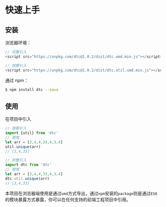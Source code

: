 # 快速上手

## 安装

浏览器环境：
```js
// 完整引入
<script src="https://unpkg.com/dtc@1.0.2/dist/dtc.umd.min.js"></script>
```
```js
// 按需引入
<script src="https://unpkg.com/dtc@1.0.2/dist/dtc.util.umd.min.js"></script>
```

通过 npm：
```bash
$ npm install dtc --save
```

## 使用

在项目中引入
```js
// 按需引入
import {util} from 'dtc'
// 使用
let arr = [3,4,4,33,4,3,4]
util.unique(arr)
// [3,4,33]

// 完整引入
import dtc from 'dtc'
// 使用
let arr = [3,4,4,33,4,3,4]
dtc.util.unique(arr)
// [3,4,33]
```

本项目在浏览器端使用是通过`umd`方式导出，通过`npm`安装的`package`则是通过`ES6`的模块暴露方式暴露，你可以在任何支持的前端工程项目中引用。